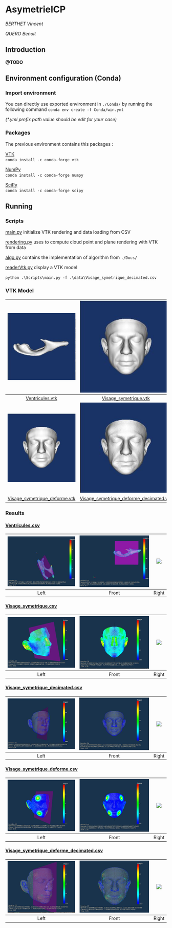 # AsymetrieICP
*BERTHET Vincent*

*QUERO Benoit*
## Introduction
**@TODO**
## Environment configuration (Conda)
### Import environment
You can directly use exported environment in `./Conda/` by running the following command `conda env create -f Conda/win.yml` 

*(\*.yml prefix path value should be edit for your case)*
### Packages
The previous environment contains this packages :

[VTK](https://anaconda.org/conda-forge/vtk)  
`conda install -c conda-forge vtk `

[NumPy](https://anaconda.org/conda-forge/numpy)  
`conda install -c conda-forge numpy `

[SciPy](https://anaconda.org/conda-forge/scipy)  
`conda install -c conda-forge scipy `



## Running
### Scripts
[main.py](./Scripts/main.py) initialize VTK rendering and data loading from CSV

[rendering.py](./Scripts/rendering.py) uses to compute cloud point and plane rendering with VTK from data

[algo.py](./Scripts/algo.py) contains the implementation of algorithm from `./Docs/`

[readerVtk.py](./Scripts/readerVtk.py) display a VTK model


`python .\Scripts\main.py -f .\data\Visage_symetrique_decimated.csv`

### VTK Model


| ![](./Results/ventricules.jpg) | ![](./Results/visage_symetrique.jpg) |  ![](./Results/visage_symetrique_decimated.jpg) | 
|:-:|:-:|:-:| 
| [Ventricules.vtk](./Data/Ventricules.vtk) | [Visage_symetrique.vtk](./Data/Visage_symetrique.vtk) | [Visage_symetrique_decimated.vtk](./Data/Visage_symetrique_decimated.vtk) |
| ![](./Results/visage_symetrique_deforme.jpg) | ![](./Results/visage_symetrique_deforme_decimated.jpg) | |
| [Visage_symetrique_deforme.vtk](./Data/Visage_symetrique_deforme.vtk) | [Visage_symetrique_deforme_decimated.vtk](./Data/Visage_symetrique_deforme_decimated.vtk) | |



### Results
#### [Ventricules.csv](./Data/Ventricules.csv)


| ![](./Results/ventricules_0.jpg) | ![](./Results/ventricules_1.jpg) |  ![](./Results/ventricules_3.jpg)
|:-:|:-:|:-:| 
| Left | Front | Right |


#### [Visage_symetrique.csv](./Data/Visage_symetrique.csv)


| ![](./Results/visage_symetrique_0.jpg) | ![](./Results/visage_symetrique_1.jpg) |  ![](./Results/visage_symetrique_3.jpg)
|:-:|:-:|:-:| 
| Left | Front | Right |


#### [Visage_symetrique_decimated.csv](./Data/Visage_symetrique_decimated.csv)


| ![](./Results/visage_symetrique_decimated_0.jpg) | ![](./Results/visage_symetrique_decimated_1.jpg) |  ![](./Results/visage_symetrique_decimated_3.jpg)
|:-:|:-:|:-:| 
| Left | Front | Right |


#### [Visage_symetrique_deforme.csv](./Data/Visage_symetrique_deforme.csv)


| ![](./Results/visage_symetrique_deforme_0.jpg) | ![](./Results/visage_symetrique_deforme_1.jpg) |  ![](./Results/visage_symetrique_deforme_3.jpg)
|:-:|:-:|:-:| 
| Left | Front | Right |


#### [Visage_symetrique_deforme_decimated.csv](./Data/Visage_symetrique_deforme_decimated.csv)


| ![](./Results/visage_symetrique_deforme_decimated_0.jpg) | ![](./Results/visage_symetrique_deforme_decimated_1.jpg) |  ![](./Results/visage_symetrique_deforme_decimated_3.jpg)
|:-:|:-:|:-:| 
| Left | Front | Right |

